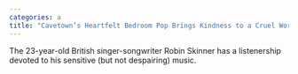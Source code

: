 ```yaml
---
categories: a
title: "Cavetown’s Heartfelt Bedroom Pop Brings Kindness to a Cruel World"
---
```

The 23-year-old British singer-songwriter Robin Skinner has a listenership devoted to his sensitive (but not despairing) music.